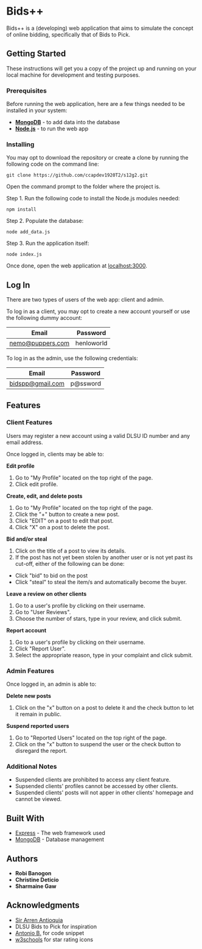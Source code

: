 # Bids++

Bids++ is a (developing) web application that aims to simulate the concept of online bidding, specifically that of Bids to Pick.

## Getting Started

These instructions will get you a copy of the project up and running on your local machine for development and testing purposes.

### Prerequisites

Before running the web application, here are a few things needed to be installed in your system:

* __[MongoDB](https://www.mongodb.com/download-center/community)__ - to add data into the database
* __[Node.js](https://nodejs.org/en/download/)__ - to run the web app

### Installing

You may opt to download the repository or create a clone by running the following code on the command line:

```
git clone https://github.com/ccapdev1920T2/s12g2.git
```

Open the command prompt to the folder where the project is.

Step 1. Run the following code to install the Node.js modules needed:

```
npm install
```

Step 2. Populate the database:

```
node add_data.js
```

Step 3. Run the application itself:

```
node index.js
```

Once done, open the web application at [localhost:3000](http://localhost:3000/).

## Log In
There are two types of users of the web app: client and admin.

To log in as a client, you may opt to create a new account yourself or use the following dummy account:

Email | Password
----- | --------
nemo@puppers.com | henloworld

To log in as the admin, use the following credentials:

Email | Password
----- | --------
bidspp@gmail.com | p@ssword

## Features

### Client Features

Users may register a new account using a valid DLSU ID number and any email address.

Once logged in, clients may be able to:

__Edit profile__
  1. Go to "My Profile" located on the top right of the page.
  2. Click edit profile.

__Create, edit, and delete posts__
  1. Go to "My Profile" located on the top right of the page.
  2. Click the "+" button to create a new post.
  3. Click "EDIT" on a post to edit that post.
  4. Click "X" on a post to delete the post.

__Bid and/or steal__
  1. Click on the title of a post to view its details.
  2. If the post has not yet been stolen by another user or is not yet past its cut-off, either of the following can be done:

  * Click "bid" to bid on the post
  * Click "steal" to steal the item/s and automatically become the buyer.

__Leave a review on other clients__
  1. Go to a user's profile by clicking on their username.
  2. Go to "User Reviews".
  3. Choose the number of stars, type in your review, and click submit.

__Report account__
  1. Go to a user's profile by clicking on their username.
  2. Click "Report User".
  3. Select the appropriate reason, type in your complaint and click submit.

### Admin Features

Once logged in, an admin is able to:

__Delete new posts__
  1. Click on the "x" button on a post to delete it and the check button to let it remain in public.

__Suspend reported users__
  1. Go to "Reported Users" located on the top right of the page.
  2. Click on the "x" button to suspend the user or the check button to disregard the report.

### Additional Notes
* Suspended clients are prohibited to access any client feature.
* Supsended clients' profiles cannot be accessed by other clients.
* Suspended clients' posts will not apper in other clients' homepage and cannot be viewed.


## Built With

* [Express](https://www.mongodb.com) - The web framework used
* [MongoDB](https://maven.apache.org/) - Database management

## Authors

* **Robi Banogon**
* **Christine Deticio**
* **Sharmaine Gaw**

## Acknowledgments

* [Sir Arren Antioquia](https://github.com/arvention)
* DLSU Bids to Pick for inspiration
* [Antonio B.](https://dev.to/abourass/how-to-solve-the-own-property-issue-in-handlebars-with-mongoose-2l7c) for code snippet
* [w3schools](https://www.w3schools.com/howto/howto_css_star_rating.asp) for star rating icons
